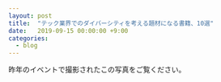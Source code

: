 ```yaml
---
layout: post
title:  "テック業界でのダイバーシティを考える題材になる書籍、10選"
date:   2019-09-15 00:00:00 +9:00
categories:
  - blog
---
```


昨年のイベントで撮影されたこの写真をご覧ください。
<!--stackedit_data:
eyJoaXN0b3J5IjpbLTg2MjkyNTA1M119
-->